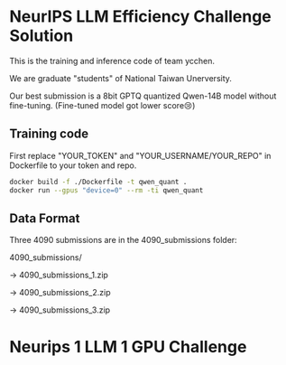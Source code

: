 # NeurIPS LLM Efficiency Challenge Solution
This is the training and inference code of team ycchen.

We are graduate "students" of National Taiwan Unerversity.

Our best submission is a 8bit GPTQ quantized Qwen-14B model without fine-tuning. (Fine-tuned model got lower score😢) 

## Training code
First replace "YOUR_TOKEN" and "YOUR_USERNAME/YOUR_REPO" in Dockerfile to your token and repo.
```bash
docker build -f ./Dockerfile -t qwen_quant .
docker run --gpus "device=0" --rm -ti qwen_quant
```

## Data Format

Three 4090 submissions are in the 4090_submissions folder:

4090_submissions/

-> 4090_submissions_1.zip

-> 4090_submissions_2.zip

-> 4090_submissions_3.zip

# Neurips 1 LLM 1 GPU Challenge
